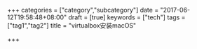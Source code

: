 +++
categories = ["category","subcategory"]
date = "2017-06-12T19:58:48+08:00"
draft = [true]
keywords = ["tech"]
tags = ["tag1","tag2"]
title = "virtualbox安装macOS"

+++

<!--more-->
